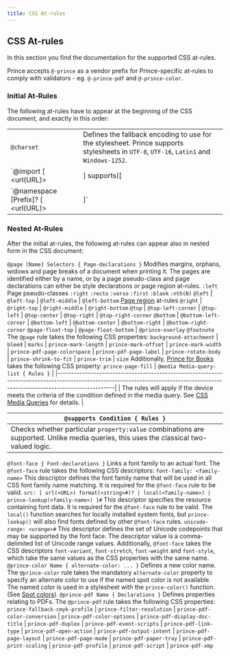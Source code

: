 ```yaml
---
title: CSS At-rules
---
```


CSS At-rules
------------

In this section you find the documentation for the supported CSS at-rules.

Prince accepts `@-prince` as a vendor prefix for Prince-specific at-rules to comply with validators - eg. `@-prince-pdf` and `@-prince-color`.

### Initial At-Rules

The following at-rules have to appear at the beginning of the CSS document, and exactly in this order:

|                                                                                                             |                                                                                                                                                                                                                                                |
|-------------------------------------------------------------------------------------------------------------|------------------------------------------------------------------------------------------------------------------------------------------------------------------------------------------------------------------------------------------------|
| `@charset`                                                                                                  | Defines the fallback encoding to use for the stylesheet. Prince supports stylesheets in `UTF-8`, `UTF-16`, `Latin1` and `Windows-1252`.                                                                                                        |
| `@import [ <url(URL)> | <string> ] supports([ <supports-condition> | <declaration> ])? <media-query-list>?` | Allows authors to import style rules from other style sheets. The `url(URL)` or `<string>` give the URL of the style sheet to be imported, while the optional `supports(...)` expression and `<media-query-list>` state the import conditions. |
| `@namespace [Prefix]? [ <url(URL)> | <string> ]`                                                            | Defines a namespace prefix or default namespace to be used in the stylesheet.                                                                                                                                                                  |

### Nested At-Rules

After the initial at-rules, the following at-rules can appear also in nested form in the CSS document:

`@page [Name] Selectors { Page-declarations }`
Modifies margins, orphans, widows and page breaks of a document when printing it. The pages are identified either by a name, or by a page pseudo-class and page declarations can either be style declarations or page region at-rules.
`:left`
Page pseudo-classes
`:right`
`:recto`
`:verso`
`:first`
`:blank`
`:nth(N)`
`@left` | `@left-top` | `@left-middle` | `@left-bottom`
[Page region](doc-latest/paged.html#page-regions) at-rules
`@right` | `@right-top` | `@right-middle` | `@right-bottom`
`@top` | `@top-left-corner` | `@top-left` | `@top-center` | `@top-right` | `@top-right-corner`
`@bottom` | `@bottom-left-corner` | `@bottom-left` | `@bottom-center` | `@bottom-right` | `@bottom-right-corner`
`@page-float-top` | `@page-float-bottom` | `@prince-overlay`
`@footnote`
The `@page` rule takes the following CSS properties: `background-attachment` | `bleed` | `marks` | `prince-mark-length` | `prince-mark-offset` | `prince-mark-width` | `prince-pdf-page-colorspace` | `prince-pdf-page-label` | `prince-rotate-body` | `prince-shrink-to-fit` | `prince-trim` | `size`
Additionally, [Prince for Books](doc-latest/prince-for-books.html#pfb) takes the following CSS property: `prince-page-fill`
| `@media Media-query-list { Rules }`                                                                                                                                             |
|---------------------------------------------------------------------------------------------------------------------------------------------------------------------------------|
| The rules will apply if the device meets the criteria of the condition defined in the media query. See [CSS Media Queries](doc-latest/doc-refs.html#media-queries) for details. |

| `@supports Condition { Rules }`                                                                                                        |
|----------------------------------------------------------------------------------------------------------------------------------------|
| Checks whether particular `property:value` combinations are supported. Unlike media queries, this uses the classical two-valued logic. |

`@font-face { Font-declarations }`
Links a font family to an actual font.
The `@font-face` rule takes the following CSS descriptors:
`font-family: <family-name>`
This descriptor defines the font family name that will be used in all CSS font family name matching. It is required for the `@font-face` rule to be valid.
`src: [ url(<URL>) format(<string>#)? | local(<family-name>) | prince-lookup(<family-name>) ]#`
This descriptor specifies the resource containing font data. It is required for the `@font-face` rule to be valid. The `local()` function searches for locally installed system fonts, but `prince-lookup()` will also find fonts defined by other `@font-face` rules.
`unicode-range: <urange>#`
This descriptor defines the set of Unicode codepoints that may be supported by the font face. The descriptor value is a comma-delimited list of Unicode range values.
Additionally, `@font-face` takes the CSS descriptors `font-variant`, `font-stretch`, `font-weight` and `font-style`, which take the same values as the CSS properties with the same name.
`@prince-color Name { alternate-color: ... }`
Defines a new color name.
The `@prince-color` rule takes the mandatory `alternate-color` property to specify an alternate color to use if the named spot color is not available. The named color is used in a stylesheet with the `prince-color()` function. (See [Spot colors](doc-latest/color.html#color-spot)).
`@prince-pdf Name { Declarations }`
Defines properties relating to PDFs.
The `@prince-pdf` rule takes the following CSS properties: `prince-fallback-cmyk-profile` | `prince-filter-resolution` | `prince-pdf-color-conversion` | `prince-pdf-color-options` | `prince-pdf-display-doc-title` | `prince-pdf-duplex` | `prince-pdf-event-scripts` | `prince-pdf-link-type` | `prince-pdf-open-action` | `prince-pdf-output-intent` | `prince-pdf-page-layout` | `prince-pdf-page-mode` | `prince-pdf-paper-tray` | `prince-pdf-print-scaling` | `prince-pdf-profile` | `prince-pdf-script` | `prince-pdf-xmp`

